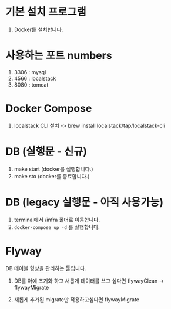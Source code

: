 # 기본 설치 프로그램
1. Docker를 설치합니다.

# 사용하는 포트 numbers
1. 3306 : mysql
2. 4566 : localstack
3. 8080 : tomcat

# Docker Compose
1. localstack CLI 설치 -> brew install localstack/tap/localstack-cli

# DB (실행문 - 신규)
1. make start (docker를 실행합니다.)
2. make sto (docker를 종료합니다.)

# DB (legacy 실행문 - 아직 사용가능)
1. terminal에서 /infra 폴더로 이동합니다.
2. ```docker-compose up -d``` 를 실행합니다.

# Flyway
DB 테이블 형상을 관리하는 툴입니다.

1. DB를 아예 초기화 하고 새롭게 데이터를 쓰고 싶다면
flywayClean -> flywayMigrate

2. 새롭게 추가된 migrate만 적용하고싶다면 
flywayMigrate



